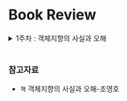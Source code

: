 # Book Review 

<details>
<summary> 1주차 : 객체지향의 사실과 오해 </summary>

### [요약]
<details>
<summary> 1장 : 협력하는 객체들의 공동체 </summary>
객체 지향을 어떠한 관점으로 바라보고 이해해야하는지 에 대한 글쓴이의 의견이 중심적으로 표현되어 있었다. 
회사원이 커피주문을 하기 위해 카페에서 커피를 주문하고, 캐셔가 주문을 받고 바리스타가 커피를 만드는 과정을 역할, 책임, 협력 이라는 세가지의 단어를 통해 
 

</details>


### 독후감

| week    | Subject |                                  |
| ------- | ------- | -------------------------------- |
| `1주차` | 1~4장   | [링크](./rabbit/report/week1.md) |




</details>





<br/>





### 참고자료
- `책` 객체지향의 사실과 오해-조영호
